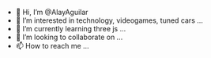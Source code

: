 - 👋 Hi, I’m @AlayAguilar
- 👀 I’m interested in technology, videogames, tuned cars ... 
- 🌱 I’m currently learning three js ...
- 💞️ I’m looking to collaborate on ... 
- 📫 How to reach me ...

<!---
AlayAguilar/AlayAguilar is a ✨ special ✨ repository because its `README.md` (this file) appears on your GitHub profile.
You can click the Preview link to take a look at your changes.
--->
